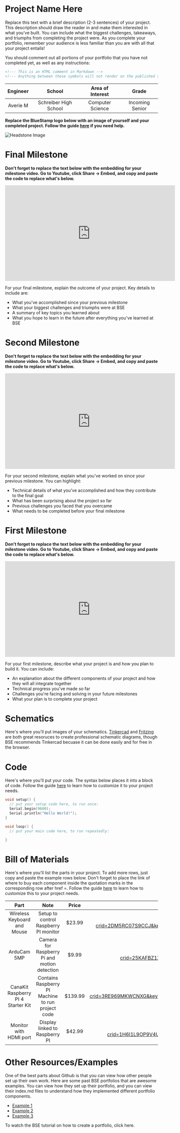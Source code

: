 # Project Name Here
Replace this text with a brief description (2-3 sentences) of your project. This description should draw the reader in and make them interested in what you've built. You can include what the biggest challenges, takeaways, and triumphs from completing the project were. As you complete your portfolio, remember your audience is less familiar than you are with all that your project entails!

You should comment out all portions of your portfolio that you have not completed yet, as well as any instructions:
```HTML 
<!--- This is an HTML comment in Markdown -->
<!--- Anything between these symbols will not render on the published site -->
```

| **Engineer** | **School** | **Area of Interest** | **Grade** |
|:--:|:--:|:--:|:--:|
| Averie M | Schreiber High School | Computer Science | Incoming Senior

**Replace the BlueStamp logo below with an image of yourself and your completed project. Follow the guide [here](https://tomcam.github.io/least-github-pages/adding-images-github-pages-site.html) if you need help.**

![Headstone Image](logo.svg)
  
# Final Milestone

**Don't forget to replace the text below with the embedding for your milestone video. Go to Youtube, click Share -> Embed, and copy and paste the code to replace what's below.**

<iframe width="560" height="315" src="https://www.youtube.com/embed/F7M7imOVGug" title="YouTube video player" frameborder="0" allow="accelerometer; autoplay; clipboard-write; encrypted-media; gyroscope; picture-in-picture; web-share" allowfullscreen></iframe>

For your final milestone, explain the outcome of your project. Key details to include are:
- What you've accomplished since your previous milestone
- What your biggest challenges and triumphs were at BSE
- A summary of key topics you learned about
- What you hope to learn in the future after everything you've learned at BSE



# Second Milestone

**Don't forget to replace the text below with the embedding for your milestone video. Go to Youtube, click Share -> Embed, and copy and paste the code to replace what's below.**

<iframe width="560" height="315" src="https://www.youtube.com/embed/y3VAmNlER5Y" title="YouTube video player" frameborder="0" allow="accelerometer; autoplay; clipboard-write; encrypted-media; gyroscope; picture-in-picture; web-share" allowfullscreen></iframe>

For your second milestone, explain what you've worked on since your previous milestone. You can highlight:
- Technical details of what you've accomplished and how they contribute to the final goal
- What has been surprising about the project so far
- Previous challenges you faced that you overcame
- What needs to be completed before your final milestone 

# First Milestone

**Don't forget to replace the text below with the embedding for your milestone video. Go to Youtube, click Share -> Embed, and copy and paste the code to replace what's below.**

<iframe width="560" height="315" src="https://www.youtube.com/embed/CaCazFBhYKs" title="YouTube video player" frameborder="0" allow="accelerometer; autoplay; clipboard-write; encrypted-media; gyroscope; picture-in-picture; web-share" allowfullscreen></iframe>

For your first milestone, describe what your project is and how you plan to build it. You can include:
- An explanation about the different components of your project and how they will all integrate together
- Technical progress you've made so far
- Challenges you're facing and solving in your future milestones
- What your plan is to complete your project

# Schematics 
Here's where you'll put images of your schematics. [Tinkercad](https://www.tinkercad.com/blog/official-guide-to-tinkercad-circuits) and [Fritzing](https://fritzing.org/learning/) are both great resoruces to create professional schematic diagrams, though BSE recommends Tinkercad becuase it can be done easily and for free in the browser. 

# Code
Here's where you'll put your code. The syntax below places it into a block of code. Follow the guide [here]([url](https://www.markdownguide.org/extended-syntax/)) to learn how to customize it to your project needs. 

```c++
void setup() {
  // put your setup code here, to run once:
  Serial.begin(9600);
  Serial.println("Hello World!");
}

void loop() {
  // put your main code here, to run repeatedly:

}
```

# Bill of Materials
Here's where you'll list the parts in your project. To add more rows, just copy and paste the example rows below.
Don't forget to place the link of where to buy each component inside the quotation marks in the corresponding row after href =. Follow the guide [here]([url](https://www.markdownguide.org/extended-syntax/)) to learn how to customize this to your project needs. 

| **Part** | **Note** | **Price** | **Link** |
|:--:|:--:|:--:|:--:|
| Wireless Keyboard and Mouse | Setup to control Raspberry PI monitor | $23.99 | https://www.amazon.com/Wireless-Keyboard-Full-Size-Desktops-Computer/dp/B07XDWCLYF/ref=sr_1_6?crid=2DM5RC07S9CCJ&keywords=wireless+keyboard+and+mouse+dongguan&qid=1688744605&sprefix=wireless+keyboard+and+mouse+dongguan%2Caps%2C167&sr=8-6 |
| ArduCam 5MP | Camera for Raspberry Pi and motion detection | $9.99 | https://www.amazon.com/Arducam-Megapixels-Sensor-OV5647-Raspberry/dp/B012V1HEP4/ref=sr_1_4?crid=25KAFBZ1XFK44&keywords=arducam%2B5%2Bmegapixels&qid=1688948360&sprefix=arducam%2B5%2Bmegapixels%2Caps%2C98&sr=8-4&th=1 |
| CanaKit Raspberry PI 4 Starter Kit | Contains Raspberry PI Machine to run project code | $139.99 | https://www.amazon.com/CanaKit-Raspberry-4GB-Starter-Kit/dp/B07V5JTMV9/ref=sr_1_5?crid=3RE969MKWCNXG&keywords=CanaKit+raspberry+pi+4+starter+kit+4GB+Ram&qid=1688948553&sprefix=canakit+raspberry+pi+4+starter+kit+4gb+ram%2Caps%2C82&sr=8-5&ufe=app_do%3Aamzn1.fos.f5122f16-c3e8-4386-bf32-63e904010ad0 |
| Monitor with HDMI port | Display linked to Raspberry PI | $42.99 | https://www.amazon.com/Monitor-Raspberry-Speakers-Display-Computer/dp/B09ZD8YS7L/ref=sr_1_21?crid=1H6I1L9OP9V4U&keywords=monitor+with+hdmi+port+raspberry+pi&qid=1688948701&sprefix=monitor+with+hdmi+port+raspberry+pi%2Caps%2C85&sr=8-21 |

# Other Resources/Examples
One of the best parts about Github is that you can view how other people set up their own work. Here are some past BSE portfolios that are awesome examples. You can view how they set up their portfolio, and you can view their index.md files to understand how they implemented different portfolio components.
- [Example 1](https://trashytuber.github.io/YimingJiaBlueStamp/)
- [Example 2](https://sviatil0.github.io/Sviatoslav_BSE/)
- [Example 3](https://arneshkumar.github.io/arneshbluestamp/)

To watch the BSE tutorial on how to create a portfolio, click here.

